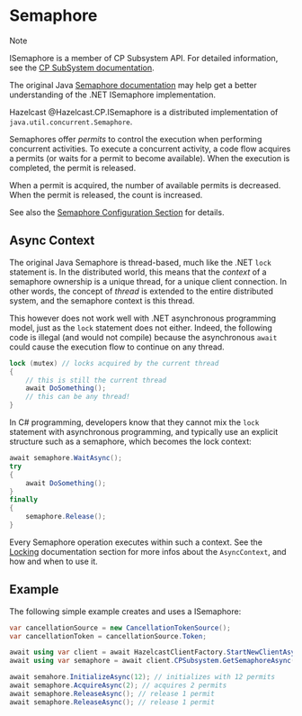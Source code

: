 # Semaphore

> [!NOTE]
> ISemaphore is a member of CP Subsystem API. For detailed information, see the [CP SubSystem documentation](../cpsubsystem.md).
>
> The original Java [Semaphore documentation](https://docs.hazelcast.com/imdg/latest/data-structures/isemaphore) may help get a
> better understanding of the .NET ISemaphore implementation.

Hazelcast @Hazelcast.CP.ISemaphore is a distributed implementation of `java.util.concurrent.Semaphore`.

Semaphores offer *permits* to control the execution when performing concurrent activities. To execute a concurrent activity,
a code flow acquires a permits (or waits for a permit to become available). When the execution is completed, the permit is
released.

When a permit is acquired, the number of available permits is decreased. When the permit is released, the count is increased.

See also the [Semaphore Configuration Section](https://docs.hazelcast.com/imdg/latest/cp-subsystem/configuration#semaphore-configuration)
for details.

## Async Context

The original Java Semaphore is thread-based, much like the .NET `lock` statement is. In the distributed world, this
means that the *context* of a semaphore ownership is a unique thread, for a unique client connection. In other words, the
concept of *thread* is extended to the entire distributed system, and the semaphore context is this thread.

This however does not work well with .NET asynchronous programming model, just as the `lock` statement does not either.
Indeed, the following code is illegal (and would not compile) because the asynchronous `await` could cause the execution
flow to continue on any thread.

```csharp
lock (mutex) // locks acquired by the current thread
{
    // this is still the current thread
    await DoSomething();
    // this can be any thread!
}
```

In C# programming, developers know that they cannot mix the `lock` statement with asynchronous programming, and 
typically use an explicit structure such as a semaphore, which becomes the lock context:

```csharp
await semaphore.WaitAsync();
try
{
    await DoSomething();
}
finally 
{
    semaphore.Release();
}
```

Every Semaphore operation executes within such a context. See the [Locking](../locking.md) documentation section for more infos about
the `AsyncContext`, and how and when to use it.

## Example

The following simple example creates and uses a ISemaphore:

```csharp
var cancellationSource = new CancellationTokenSource();
var cancellationToken = cancellationSource.Token;

await using var client = await HazelcastClientFactory.StartNewClientAsync(options);
await using var semaphore = await client.CPSubsystem.GetSemaphoreAsync("semaphore-name");

await semahore.InitializeAsync(12); // initializes with 12 permits
await semaphore.AcquireAsync(2); // acquires 2 permits
await semaphore.ReleaseAsync(); // release 1 permit
await semaphore.ReleaseAsync(); // release 1 permit
```

